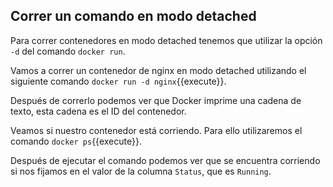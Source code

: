 ## Correr un comando en modo detached

Para correr contenedores en modo detached tenemos que utilizar la opción `-d` del comando `docker run`.

Vamos a correr un contenedor de nginx en modo detached utilizando el siguiente comando `docker run -d nginx`{{execute}}.

Después de correrlo podemos ver que Docker imprime una cadena de texto, esta cadena es el ID del contenedor.

Veamos si nuestro contenedor está corriendo. Para ello utilizaremos el comando `docker ps`{{execute}}. 

Después de ejecutar el comando podemos ver que se encuentra corriendo si nos fijamos en el valor de la columna `Status`, que es `Running`.
